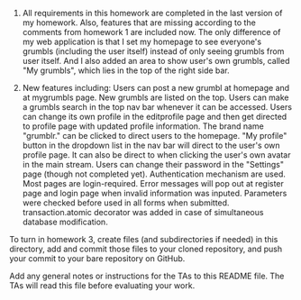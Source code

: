 1. All requirements in this homework are completed in the last version of my homework. Also, features that are missing according to the comments from homework 1 are included now. The only difference of my web application is that I set my homepage to see everyone's grumbls (including the user itself) instead of only seeing grumbls from user itself. And I also added an area to show user's own grumbls, called "My grumbls", which lies in the top of the right side bar.

2. New features including:
	Users can post a new grumbl at homepage and at mygrumbls page. 
	New grumbls are listed on the top. 
	Users can make a grumbls search in the top nav bar whenever it can be accessed. 
	Users can change its own profile in the editprofile page and then get directed to profile page with updated profile information. 
	The brand name "grumblr." can be clicked to direct users to the homepage. 
	"My profile" button in the dropdown list in the nav bar will direct to the user's own profile page. 
	It can also be direct to when clicking the user's own avatar in the main stream. 
	Users can change their password in the "Settings" page (though not completed yet).
	Authentication mechanism are used. Most pages are login-required.
	Error messages will pop out at register page and login page when invalid information was inputed.
	Parameters were checked before used in all forms when submitted.
	transaction.atomic decorator was added in case of simultaneous database modification.



To turn in homework 3, create files (and subdirectories if needed) in
this directory, add and commit those files to your cloned repository,
and push your commit to your bare repository on GitHub.

Add any general notes or instructions for the TAs to this README file.
The TAs will read this file before evaluating your work.

